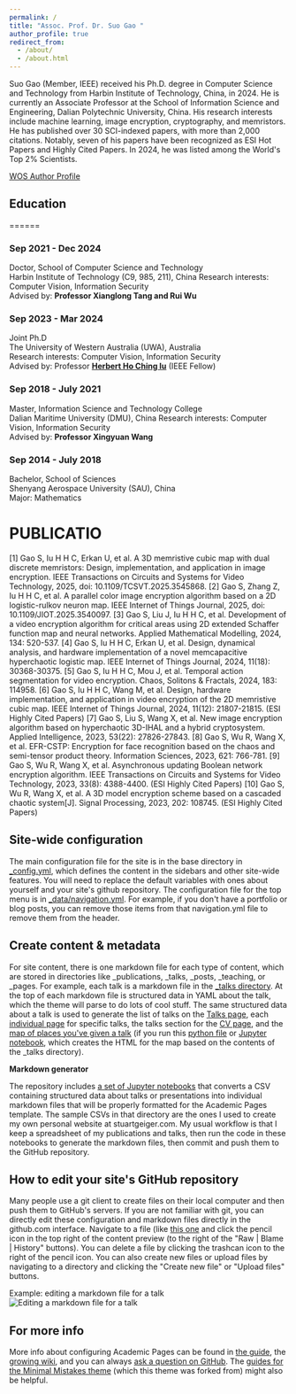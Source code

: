 ```yaml
---
permalink: /
title: "Assoc. Prof. Dr. Suo Gao "
author_profile: true
redirect_from: 
  - /about/
  - /about.html
---
```


Suo Gao (Member, IEEE) received his Ph.D. degree in Computer Science and Technology from Harbin Institute of Technology, China, in 2024. He is currently an Associate Professor at the School of Information Science and Engineering, Dalian Polytechnic University, China. His research interests include machine learning, image encryption, cryptography, and memristors. He has published over 30 SCI-indexed papers, with more than 2,000 citations. Notably, seven of his papers have been recognized as ESI Hot Papers and Highly Cited Papers. In 2024, he was listed among the World's Top 2% Scientists. 

[WOS Author Profile](https://webofscience.clarivate.cn/wos/author/record/3826940)

## Education
======
### **Sep 2021 - Dec 2024** 
Doctor, School of Computer Science and Technology  
Harbin Institute of Technology (C9, 985, 211), China
 Research interests: Computer Vision, Information Security  
Advised by: **Professor Xianglong Tang and Rui Wu**  

### **Sep 2023 - Mar 2024**  
Joint Ph.D  
The University of Western Australia (UWA), Australia  
Research interests: Computer Vision, Information Security  
Advised by: Professor **[Herbert Ho Ching Iu](https://research-repository.uwa.edu.au/en/persons/ho-ching-iu)** (IEEE Fellow) 

### **Sep 2018 - July 2021**  
Master, Information Science and Technology College  
Dalian Maritime University (DMU), China
Research interests: Computer Vision, Information Security  
Advised by: **Professor Xingyuan Wang**  

### **Sep 2014 - July 2018**  
Bachelor, School of Sciences  
Shenyang Aerospace University (SAU), China  
Major: Mathematics

PUBLICATIO
======
[1] Gao S, Iu H H C, Erkan U, et al. A 3D memristive cubic map with dual discrete memristors: Design, implementation, and application in image encryption. IEEE Transactions on Circuits and Systems for Video Technology, 2025, doi: 10.1109/TCSVT.2025.3545868.
[2] Gao S, Zhang Z, Iu H H C, et al. A parallel color image encryption algorithm based on a 2D logistic-rulkov neuron map. IEEE Internet of Things Journal, 2025, doi: 10.1109/JIOT.2025.3540097.
[3] Gao S, Liu J, Iu H H C, et al. Development of a video encryption algorithm for critical areas using 2D extended Schaffer function map and neural networks. Applied Mathematical Modelling, 2024, 134: 520-537.
[4] Gao S, Iu H H C, Erkan U, et al. Design, dynamical analysis, and hardware implementation of a novel memcapacitive hyperchaotic logistic map. IEEE Internet of Things Journal, 2024, 11(18): 30368-30375.
[5] Gao S, Iu H H C, Mou J, et al. Temporal action segmentation for video encryption. Chaos, Solitons & Fractals, 2024, 183: 114958.
[6] Gao S, Iu H H C, Wang M, et al. Design, hardware implementation, and application in video encryption of the 2D memristive cubic map. IEEE Internet of Things Journal, 2024, 11(12): 21807-21815. (ESI Highly Cited Papers)
[7] Gao S, Liu S, Wang X, et al. New image encryption algorithm based on hyperchaotic 3D-IHAL and a hybrid cryptosystem. Applied Intelligence, 2023, 53(22): 27826-27843.
[8] Gao S, Wu R, Wang X, et al. EFR-CSTP: Encryption for face recognition based on the chaos and semi-tensor product theory. Information Sciences, 2023, 621: 766-781.
[9] Gao S, Wu R, Wang X, et al. Asynchronous updating Boolean network encryption algorithm. IEEE Transactions on Circuits and Systems for Video Technology, 2023, 33(8): 4388-4400. (ESI Highly Cited Papers)
[10] Gao S, Wu R, Wang X, et al. A 3D model encryption scheme based on a cascaded chaotic system[J]. Signal Processing, 2023, 202: 108745. (ESI Highly Cited Papers)

Site-wide configuration
------
The main configuration file for the site is in the base directory in [_config.yml](https://github.com/academicpages/academicpages.github.io/blob/master/_config.yml), which defines the content in the sidebars and other site-wide features. You will need to replace the default variables with ones about yourself and your site's github repository. The configuration file for the top menu is in [_data/navigation.yml](https://github.com/academicpages/academicpages.github.io/blob/master/_data/navigation.yml). For example, if you don't have a portfolio or blog posts, you can remove those items from that navigation.yml file to remove them from the header. 

Create content & metadata
------
For site content, there is one markdown file for each type of content, which are stored in directories like _publications, _talks, _posts, _teaching, or _pages. For example, each talk is a markdown file in the [_talks directory](https://github.com/academicpages/academicpages.github.io/tree/master/_talks). At the top of each markdown file is structured data in YAML about the talk, which the theme will parse to do lots of cool stuff. The same structured data about a talk is used to generate the list of talks on the [Talks page](https://academicpages.github.io/talks), each [individual page](https://academicpages.github.io/talks/2012-03-01-talk-1) for specific talks, the talks section for the [CV page](https://academicpages.github.io/cv), and the [map of places you've given a talk](https://academicpages.github.io/talkmap.html) (if you run this [python file](https://github.com/academicpages/academicpages.github.io/blob/master/talkmap.py) or [Jupyter notebook](https://github.com/academicpages/academicpages.github.io/blob/master/talkmap.ipynb), which creates the HTML for the map based on the contents of the _talks directory).

**Markdown generator**

The repository includes [a set of Jupyter notebooks](https://github.com/academicpages/academicpages.github.io/tree/master/markdown_generator
) that converts a CSV containing structured data about talks or presentations into individual markdown files that will be properly formatted for the Academic Pages template. The sample CSVs in that directory are the ones I used to create my own personal website at stuartgeiger.com. My usual workflow is that I keep a spreadsheet of my publications and talks, then run the code in these notebooks to generate the markdown files, then commit and push them to the GitHub repository.

How to edit your site's GitHub repository
------
Many people use a git client to create files on their local computer and then push them to GitHub's servers. If you are not familiar with git, you can directly edit these configuration and markdown files directly in the github.com interface. Navigate to a file (like [this one](https://github.com/academicpages/academicpages.github.io/blob/master/_talks/2012-03-01-talk-1.md) and click the pencil icon in the top right of the content preview (to the right of the "Raw | Blame | History" buttons). You can delete a file by clicking the trashcan icon to the right of the pencil icon. You can also create new files or upload files by navigating to a directory and clicking the "Create new file" or "Upload files" buttons. 

Example: editing a markdown file for a talk
![Editing a markdown file for a talk](/images/editing-talk.png)

For more info
------
More info about configuring Academic Pages can be found in [the guide](https://academicpages.github.io/markdown/), the [growing wiki](https://github.com/academicpages/academicpages.github.io/wiki), and you can always [ask a question on GitHub](https://github.com/academicpages/academicpages.github.io/discussions). The [guides for the Minimal Mistakes theme](https://mmistakes.github.io/minimal-mistakes/docs/configuration/) (which this theme was forked from) might also be helpful.
